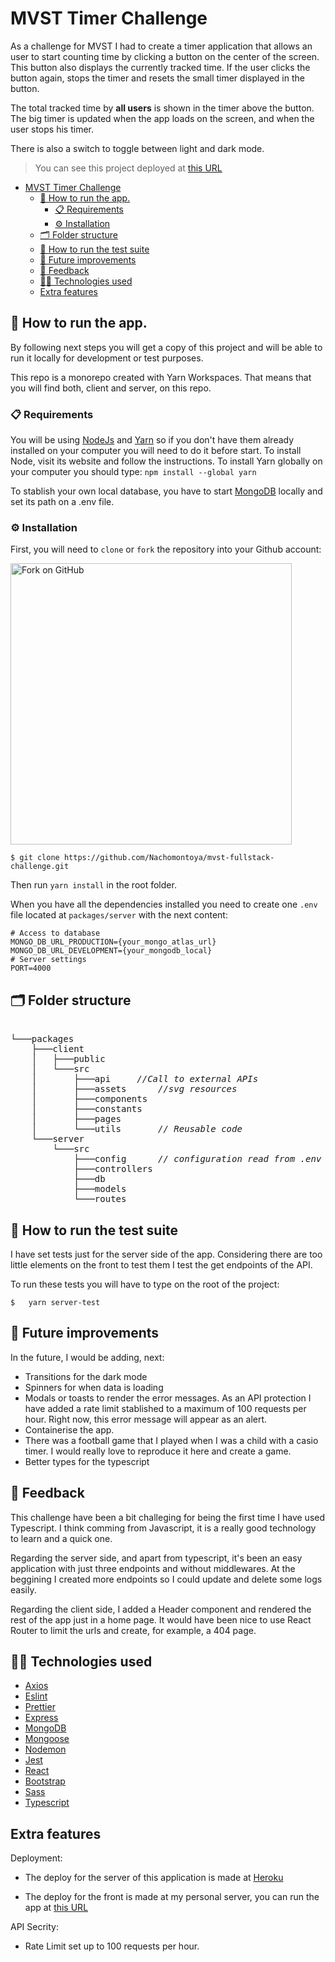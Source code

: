 # MVST Timer Challenge

As a challenge for MVST I had to create a timer application that allows an user to start counting time by clicking a button on the center of the screen. This button also displays the currently tracked time. If the user clicks the button again, stops the timer and resets the small timer displayed in the button.

The total tracked time by **all users** is shown in the timer above the button. The big timer is updated when the app loads on the screen, and when the user stops his timer.

There is also a switch to toggle between light and dark mode.

> You can see this project deployed at [this URL](https://mvst-challenge.nachomontoya.es/)

- [MVST Timer Challenge](#mvst-timer-challenge)
  - [🚀 How to run the app.](#-how-to-run-the-app)
    - [📋 Requirements](#-requirements)
    - [⚙️ Installation](#️-installation)
  - [🗂 Folder structure](#-folder-structure)
  - [💊 How to run the test suite](#-how-to-run-the-test-suite)
  - [🔮 Future improvements](#-future-improvements)
  - [💬 Feedback](#-feedback)
  - [🕵️‍♂️ Technologies used](#️️-technologies-used)
  - [Extra features](#extra-features)

## 🚀 How to run the app.

By following next steps you will get a copy of this project and will be able to run it locally for development or test purposes.

This repo is a monorepo created with Yarn Workspaces. That means that you will find both, client and server, on this repo.

### 📋 Requirements

You will be using [NodeJs](https://nodejs.org/) and [Yarn](https://yarnpkg.com/) so if you don't have them already installed on your computer you will need to do it before start. To install Node, visit its website and follow the instructions. To install Yarn globally on your computer you should type: `npm install --global yarn`

To stablish your own local database, you have to start [MongoDB](https://www.mongodb.com/) locally and set its path on a .env file.

### ⚙️ Installation

First, you will need to `clone` or `fork` the repository into your Github account:

<img src="https://docs.github.com/assets/images/help/repository/fork_button.jpg" alt="Fork on GitHub" width='450'>

`$ git clone https://github.com/Nachomontoya/mvst-fullstack-challenge.git`

Then run `yarn install` in the root folder.

When you have all the dependencies installed you need to create one `.env` file located at `packages/server` with the next content:

```
# Access to database
MONGO_DB_URL_PRODUCTION={your_mongo_atlas_url}
MONGO_DB_URL_DEVELOPMENT={your_mongodb_local}
# Server settings
PORT=4000
```

## 🗂 Folder structure

<pre>  
└───packages
    ├───client
    │   ├───public
    │   └───src
    │       ├───api		<i>//Call to external APIs </i>
    │       ├───assets		<i>//svg resources </i>
    │       ├───components
    │       ├───constants
    │       ├───pages
    │       └───utils		<i>// Reusable code </i>
    └───server
        └───src
            ├───config		<i>// configuration read from .env </i>
            ├───controllers
            ├───db
            ├───models
            └───routes
</pre>

## 💊 How to run the test suite

I have set tests just for the server side of the app. Considering there are too little elements on the front to test them I test the get endpoints of the API.

To run these tests you will have to type on the root of the project:

```
$	yarn server-test

```

## 🔮 Future improvements

In the future, I would be adding, next:

- Transitions for the dark mode
- Spinners for when data is loading
- Modals or toasts to render the error messages. As an API protection I have added a rate limit stablished to a maximum of 100 requests per hour. Right now, this error message will appear as an alert.
- Containerise the app.
- There was a football game that I played when I was a child with a casio timer. I would really love to reproduce it here and create a game.
- Better types for the typescript

## 💬 Feedback

This challenge have been a bit challeging for being the first time I have used Typescript. I think comming from Javascript, it is a really good technology to learn and a quick one.

Regarding the server side, and apart from typescript, it's been an easy application with just three endpoints and without middlewares. At the beggining I created more endpoints so I could update and delete some logs easily.

Regarding the client side, I added a Header component and rendered the rest of the app just in a home page. It would have been nice to use React Router to limit the urls and create, for example, a 404 page.

## 🕵️‍♂️ Technologies used

- [Axios](https://github.com/axios/axios)
- [Eslint](https://eslint.org/)
- [Prettier](https://prettier.io/)
- [Express](https://expressjs.com/)
- [MongoDB](https://www.mongodb.com/)
- [Mongoose](https://mongoosejs.com/)
- [Nodemon](https://nodemon.io/)
- [Jest](https://jestjs.io/es-ES/)
- [React](https://es.reactjs.org/)
- [Bootstrap](https://getbootstrap.com/)
- [Sass](https://sass-lang.com/)
- [Typescript](https://www.typescriptlang.org/)

## Extra features

Deployment:

- The deploy for the server of this application is made at [Heroku](https://www.heroku.com/)

- The deploy for the front is made at my personal server, you can run the app at [this URL](https://mvst-challenge.nachomontoya.es/)

API Secrity:

- Rate Limit set up to 100 requests per hour.
